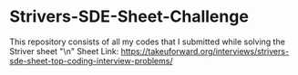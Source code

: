 # Strivers-SDE-Sheet-Challenge
This repository consists of all my codes that I submitted while solving the Striver sheet
"\n" Sheet Link: https://takeuforward.org/interviews/strivers-sde-sheet-top-coding-interview-problems/
